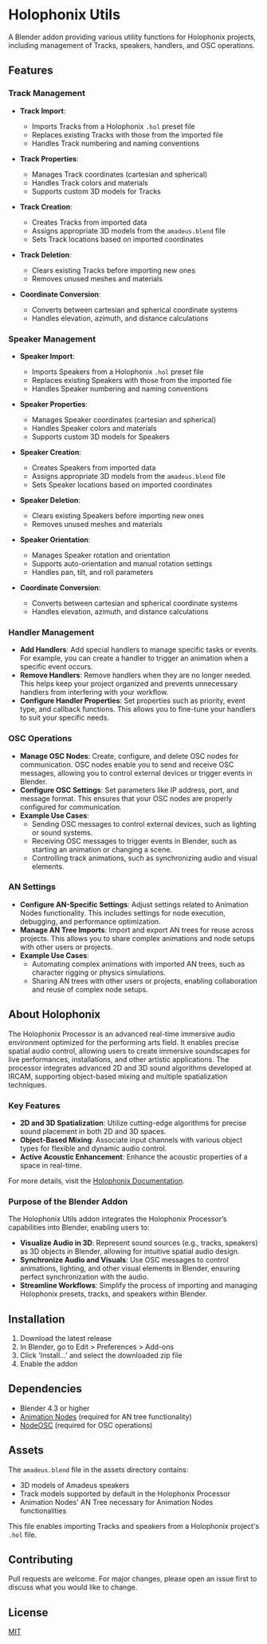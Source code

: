 # Holophonix Utils

A Blender addon providing various utility functions for Holophonix projects, including management of Tracks, speakers, handlers, and OSC operations.

## Features

### Track Management

- **Track Import**:
  - Imports Tracks from a Holophonix `.hol` preset file
  - Replaces existing Tracks with those from the imported file
  - Handles Track numbering and naming conventions

- **Track Properties**:
  - Manages Track coordinates (cartesian and spherical)
  - Handles Track colors and materials
  - Supports custom 3D models for Tracks

- **Track Creation**:
  - Creates Tracks from imported data
  - Assigns appropriate 3D models from the `amadeus.blend` file
  - Sets Track locations based on imported coordinates

- **Track Deletion**:
  - Clears existing Tracks before importing new ones
  - Removes unused meshes and materials

- **Coordinate Conversion**:
  - Converts between cartesian and spherical coordinate systems
  - Handles elevation, azimuth, and distance calculations

### Speaker Management

- **Speaker Import**:
  - Imports Speakers from a Holophonix `.hol` preset file
  - Replaces existing Speakers with those from the imported file
  - Handles Speaker numbering and naming conventions

- **Speaker Properties**:
  - Manages Speaker coordinates (cartesian and spherical)
  - Handles Speaker colors and materials
  - Supports custom 3D models for Speakers

- **Speaker Creation**:
  - Creates Speakers from imported data
  - Assigns appropriate 3D models from the `amadeus.blend` file
  - Sets Speaker locations based on imported coordinates

- **Speaker Deletion**:
  - Clears existing Speakers before importing new ones
  - Removes unused meshes and materials

- **Speaker Orientation**:
  - Manages Speaker rotation and orientation
  - Supports auto-orientation and manual rotation settings
  - Handles pan, tilt, and roll parameters

- **Coordinate Conversion**:
  - Converts between cartesian and spherical coordinate systems
  - Handles elevation, azimuth, and distance calculations

### Handler Management

- **Add Handlers**: Add special handlers to manage specific tasks or events. For example, you can create a handler to trigger an animation when a specific event occurs.
- **Remove Handlers**: Remove handlers when they are no longer needed. This helps keep your project organized and prevents unnecessary handlers from interfering with your workflow.
- **Configure Handler Properties**: Set properties such as priority, event type, and callback functions. This allows you to fine-tune your handlers to suit your specific needs.

### OSC Operations

- **Manage OSC Nodes**: Create, configure, and delete OSC nodes for communication. OSC nodes enable you to send and receive OSC messages, allowing you to control external devices or trigger events in Blender.
- **Configure OSC Settings**: Set parameters like IP address, port, and message format. This ensures that your OSC nodes are properly configured for communication.
- **Example Use Cases**:
  - Sending OSC messages to control external devices, such as lighting or sound systems.
  - Receiving OSC messages to trigger events in Blender, such as starting an animation or changing a scene.
  - Controlling track animations, such as synchronizing audio and visual elements.

### AN Settings

- **Configure AN-Specific Settings**: Adjust settings related to Animation Nodes functionality. This includes settings for node execution, debugging, and performance optimization.
- **Manage AN Tree Imports**: Import and export AN trees for reuse across projects. This allows you to share complex animations and node setups with other users or projects.
- **Example Use Cases**:
  - Automating complex animations with imported AN trees, such as character rigging or physics simulations.
  - Sharing AN trees with other users or projects, enabling collaboration and reuse of complex node setups.

## About Holophonix

The Holophonix Processor is an advanced real-time immersive audio environment optimized for the performing arts field. It enables precise spatial audio control, allowing users to create immersive soundscapes for live performances, installations, and other artistic applications. The processor integrates advanced 2D and 3D sound algorithms developed at IRCAM, supporting object-based mixing and multiple spatialization techniques.

### Key Features
- **2D and 3D Spatialization**: Utilize cutting-edge algorithms for precise sound placement in both 2D and 3D spaces.
- **Object-Based Mixing**: Associate input channels with various object types for flexible and dynamic audio control.
- **Active Acoustic Enhancement**: Enhance the acoustic properties of a space in real-time.

For more details, visit the [Holophonix Documentation](https://holophonix.xyz/documentation/docs/intro).

### Purpose of the Blender Addon

The Holophonix Utils addon integrates the Holophonix Processor’s capabilities into Blender, enabling users to:
- **Visualize Audio in 3D**: Represent sound sources (e.g., tracks, speakers) as 3D objects in Blender, allowing for intuitive spatial audio design.
- **Synchronize Audio and Visuals**: Use OSC messages to control animations, lighting, and other visual elements in Blender, ensuring perfect synchronization with the audio.
- **Streamline Workflows**: Simplify the process of importing and managing Holophonix presets, tracks, and speakers within Blender.

## Installation

1. Download the latest release
2. In Blender, go to Edit > Preferences > Add-ons
3. Click 'Install...' and select the downloaded zip file
4. Enable the addon

## Dependencies

- Blender 4.3 or higher
- [Animation Nodes](https://github.com/3dninja/AnimationNodes) (required for AN tree functionality)
- [NodeOSC](https://github.com/BlenderCN-Community/NodeOSC) (required for OSC operations)

## Assets

The `amadeus.blend` file in the assets directory contains:
- 3D models of Amadeus speakers
- Track models supported by default in the Holophonix Processor
- Animation Nodes' AN Tree necessary for Animation Nodes functionalities

This file enables importing Tracks and speakers from a Holophonix project's `.hol` file.

## Contributing

Pull requests are welcome. For major changes, please open an issue first to discuss what you would like to change.

## License

[MIT](https://choosealicense.com/licenses/mit/)
